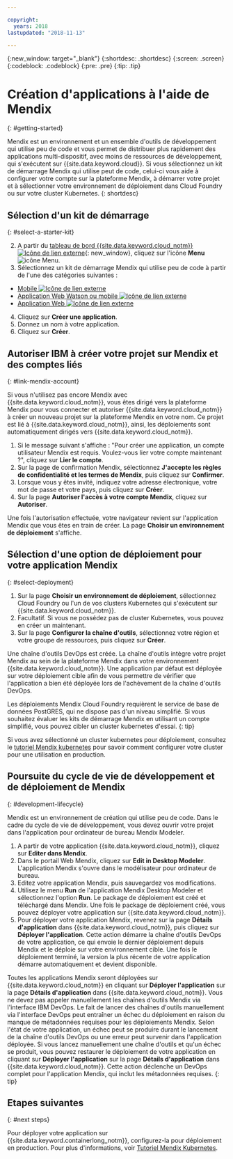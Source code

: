 ```yaml
---

copyright:
  years: 2018
lastupdated: "2018-11-13"

---
```


{:new_window: target="_blank"}
{:shortdesc: .shortdesc}
{:screen: .screen}
{:codeblock: .codeblock}
{:pre: .pre}
{:tip: .tip}

# Création d'applications à l'aide de Mendix
{: #getting-started}

Mendix est un environnement et un ensemble d'outils de développement qui utilise peu de code et vous permet de distribuer plus rapidement des applications multi-dispositif, avec moins de ressources de développement, qui s'exécutent sur {{site.data.keyword.cloud}}. Si vous sélectionnez un kit de démarrage Mendix qui utilise peut de code, celui-ci vous aide à configurer votre compte sur la plateforme Mendix, à démarrer votre projet et à sélectionner votre environnement de déploiement dans Cloud Foundry ou sur votre cluster Kubernetes.
{: shortdesc}

## Sélection d'un kit de démarrage
{: #select-a-starter-kit}

2. A partir du [tableau de bord {{site.data.keyword.cloud_notm}} ![Icône de lien externe](../../icons/launch-glyph.svg "Icône de lien externe")](https://console.bluemix.net/dashboard){: new_window}, cliquez sur l'icône **Menu** ![icône Menu](../../icons/icon_hamburger.svg).
3. Sélectionnez un kit de démarrage Mendix qui utilise peu de code à partir de l'une des catégories suivantes :
  * [Mobile ![Icône de lien externe](../../icons/launch-glyph.svg "Icône de lien externe")](https://console.bluemix.net/developer/appservice/starter-kits/mendix-mobile-app)
  * [Application Web Watson ou mobile ![Icône de lien externe](../../icons/launch-glyph.svg "Icône de lien externe")](https://console.bluemix.net/developer/appservice/starter-kits/mendix-web-or-mobile-app-with-watson)
  * [Application Web ![Icône de lien externe](../../icons/launch-glyph.svg "Icône de lien externe")](https://console.bluemix.net/developer/appservice/starter-kits/mendix-web-app)
4. Cliquez sur **Créer une application**.
5. Donnez un nom à votre application.  
6. Cliquez sur **Créer**.

## Autoriser IBM à créer votre projet sur Mendix et des comptes liés
{: #link-mendix-account}

Si vous n'utilisez pas encore Mendix avec {{site.data.keyword.cloud_notm}}, vous êtes dirigé vers la plateforme Mendix pour vous connecter et autoriser {{site.data.keyword.cloud_notm}} à créer un nouveau projet sur la plateforme Mendix en votre nom. Ce projet est lié à {{site.data.keyword.cloud_notm}}, ainsi, les déploiements sont automatiquement dirigés vers {{site.data.keyword.cloud_notm}}.

1. Si le message suivant s'affiche : "Pour créer une application, un compte utilisateur Mendix est requis. Voulez-vous lier votre compte maintenant ?", cliquez sur **Lier le compte**.
2. Sur la page de confirmation Mendix, sélectionnez **J'accepte les règles de confidentialité et les termes de Mendix**, puis cliquez sur **Confirmer**.
3. Lorsque vous y êtes invité, indiquez votre adresse électronique, votre mot de passe et votre pays, puis cliquez sur **Créer**.
4. Sur la page **Autoriser l'accès à votre compte Mendix**, cliquez sur **Autoriser**.

Une fois l'autorisation effectuée, votre navigateur revient sur l'application Mendix que vous êtes en train de créer. La page **Choisir un environnement de déploiement** s'affiche. 

## Sélection d'une option de déploiement pour votre application Mendix
{: #select-deployment}

1. Sur la page **Choisir un environnement de déploiement**, sélectionnez Cloud Foundry ou l'un de vos clusters Kubernetes qui s'exécutent sur {{site.data.keyword.cloud_notm}}.
2. Facultatif. Si vous ne possédez pas de cluster Kubernetes, vous pouvez en créer un maintenant. 
3. Sur la page **Configurer la chaîne d'outils**, sélectionnez votre région et votre groupe de ressources, puis cliquez sur **Créer**.

Une chaîne d'outils DevOps est créée. La chaîne d'outils intègre votre projet Mendix au sein de la plateforme Mendix dans votre environnement {{site.data.keyword.cloud_notm}}. Une application par défaut est déployée sur votre déploiement cible afin de vous permettre de vérifier que l'application a bien été déployée lors de l'achèvement de la chaîne d'outils DevOps. 

Les déploiements Mendix Cloud Foundry requièrent le service de base de données PostGRES, qui ne dispose pas d'un niveau simplifié. Si vous souhaitez évaluer les kits de démarrage Mendix en utilisant un compte simplifié, vous pouvez cibler un cluster kubernetes d'essai.
{: tip}

Si vous avez sélectionné un cluster kubernetes pour déploiement, consultez le [tutoriel Mendix kubernetes](/docs/apps/tutorials/tutorial_mendix_kubernetes.html) pour savoir comment configurer votre cluster pour une utilisation en production.


## Poursuite du cycle de vie de développement et de déploiement de Mendix
{: #development-lifecycle}

Mendix est un environnement de création qui utilise peu de code. Dans le cadre du cycle de vie de développement, vous devez ouvrir votre projet dans l'application pour ordinateur de bureau Mendix Modeler. 

1. A partir de votre application {{site.data.keyword.cloud_notm}}, cliquez sur **Editer dans Mendix**.
2. Dans le portail Web Mendix, cliquez sur **Edit in Desktop Modeler**.
  L'application Mendix s'ouvre dans le modélisateur pour ordinateur de bureau. 
3. Editez votre application Mendix, puis sauvegardez vos modifications. 
4. Utilisez le menu **Run** de l'application Mendix Desktop Modeler et sélectionnez l'option **Run**.
  Le package de déploiement est créé et téléchargé dans Mendix. Une fois le package de déploiement créé, vous pouvez déployer votre application sur {{site.data.keyword.cloud_notm}}.
5. Pour déployer votre application Mendix, revenez sur la page **Détails d'application** dans {{site.data.keyword.cloud_notm}}, puis cliquez sur **Déployer l'application**.
  Cette action démarre la chaîne d'outils DevOps de votre application, ce qui envoie le dernier déploiement depuis Mendix et le déploie sur votre environnement cible. Une fois le déploiement terminé, la version la plus récente de votre application démarre automatiquement et devient disponible.

Toutes les applications Mendix seront déployées sur {{site.data.keyword.cloud_notm}} en cliquant sur **Déployer l'application** sur la page **Détails d'application** dans {{site.data.keyword.cloud_notm}}. Vous ne devez pas appeler manuellement les chaînes d'outils Mendix via l'interface IBM DevOps. Le fait de lancer des chaînes d'outils manuellement via l'interface DevOps peut entraîner un échec du déploiement en raison du manque de métadonnées requises pour les déploiements Mendix. Selon l'état de votre application, un échec peut se produire durant le lancement de la chaîne d'outils DevOps ou une erreur peut survenir dans l'application déployée. Si vous lancez manuellement une chaîne d'outils et qu'un échec se produit, vous pouvez restaurer le déploiement de votre application en cliquant sur **Déployer l'application** sur la page **Détails d'application** dans {{site.data.keyword.cloud_notm}}. Cette action déclenche un DevOps complet pour l'application Mendix, qui inclut les métadonnées requises.
{: tip}

## Etapes suivantes 
{: #next steps}

Pour déployer votre application sur {{site.data.keyword.containerlong_notm}}, configurez-la pour déploiement en production. Pour plus d'informations, voir [Tutoriel Mendix Kubernetes](/docs/apps/tutorials/tutorial_mendix_kubernetes.html). 
